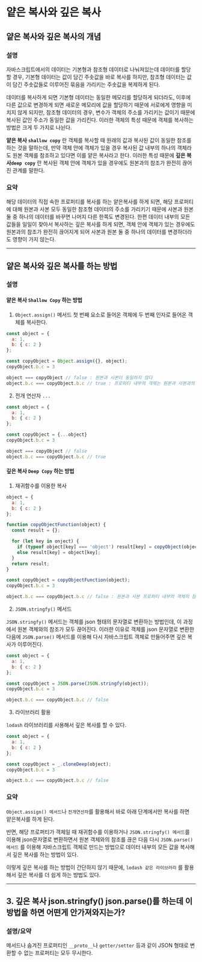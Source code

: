 # 얕은 복사와 깊은 복사

## 얕은 복사와 깊은 복사의 개념

### 설명

자바스크립트에서의 데이터는 기본형과 참조형 데이터로 나눠져있는데 데이터를 할당할 경우, 기본형 데이터는 값이 담긴 주솟값을 바로 복사를 하지만, 참조형 데이터는 값이 담긴 주솟값들로 이루어진 묶음을 가리키는 주솟값을 복제하게 된다.

데이터를 복사하게 되면 기본형 데이터는 동일한 메모리를 할당하게 되더라도, 이후에 다른 값으로 변경하게 되면 새로운 메모리에 값을 할당하기 때문에 서로에게 영향을 미치지 않게 되지만, 참조형 데이터의 경우, 변수가 객체의 주소를 가리키는 값이기 때문에 복사된 값인 주소가 동일한 값을 가리킨다. 이러한 객체의 특성 때문에 객체를 복사하는 방법은 크게 두 가지로 나뉜다.

**얕은 복사 `shallow copy`** 란 객체를 복사할 때 원래의 값과 복사된 값이 동일한 참조를 하는 것을 말하는데,
만약 객체 안에 객체가 있을 경우 복사된 값 내부의 하나의 객체라도 원본 객체를 참조하고 있다면 이를 얕은 복사라고 한다.
이러한 특성 때문에 
**깊은 복사`deep copy`** 란 복사된 객체 안에 객체가 있을 경우에도 원본과의 참조가 완전히 끊어진 관계를 말한다.

### 요약

해당 데이터의 직접 속한 프로퍼티를 복사를 하는 얕은복사를 하게 되면, 해당 프로퍼티에 대해 원본과 사본 모두 동일한 참조형 데이터의 주소를 가리키기 때문에 사본과 원본 둘 중 하나의 데이터를 바꾸면 나머지 다른 한쪽도 변경된다.
한편 데이터 내부의 모든 값들을 일일이 찾아서 복사하는 깊은 복사를 하게 되면, 객체 안에 객체가 있는 경우에도 원본과의 참조가 완전히 끊어지게 되어 사본과 원본 둘 중 하나의 데이터를 변경하더라도 영향이 가지 않는다.

---

## 얕은 복사와 깊은 복사를 하는 방법

### 설명

#### 얕은 복사 `Shallow Copy` 하는 방법

1. `Object.assign()` 메서드
첫 번째 요소로 들어온 객체에 두 번째 인자로 들어온 객체를 복사한다.

```javascript
const object = {
  a: 1,
  b: { c: 2 }
};

const copyObject = Object.assign({}, object);
copyObject.b.c = 3

object === copyObject // false : 원본과 사본이 동일하지 않다
object.b.c === copyObject.b.c // true : 프로퍼티 내부의 객체는 원본과 사본과의 참조가 끊기지 않았다
```

2. 전개 연산자 `...`

```javascript
const object = {
  a: 1,
  b: { c: 2 }
};

const copyObject = {...object}
copyObject.b.c = 3

object === copyObject // false 
object.b.c === copyObject.b.c // true
```
#### 깊은 복사 `Deep Copy` 하는 방법

1. 재귀함수를 이용한 복사

```javascript
object = {
  a: 1,
  b: { c: 2 }
};

function copyObjectFunction(object) {
  const result = {};

  for (let key in onject) {
    if (typeof object[key] === 'object') result[key] = copyObject(object[key]);
    else result[key] = object[key];
  }
  return result;
}

const copyObject = copyObjectFunction(object);
copyObject.b.c = 3

object.b.c === copyObject.b.c // false : 원본과 사본 프로퍼티 내부의 객체의 참조가 끊어졌다
```

2. `JSON.stringfy()` 메서드

`JSON.stringfy()` 메서드는 객체를 json 형태의 문자열로 변환하는 방법인데, 이 과정에서 원본 객체와의 참조가 모두 끊어진다.
이러한 이유로 객체를 json 문자열로 변환한 다음에 `JSON.parse()` 메서드를 이용해 다시 자바스크립트 객체로 만들어주면 깊은 복사가 이루어진다.

```javascript
const object = {
  a: 1,
  b: { c: 2 }
};

const copyObject = JSON.parse(JSON.stringfy(object));
copyObject.b.c = 3

object.b.c === copyObject.b.c // false
```

3. 라이브러리 활용

`lodash` 라이브러리를 사용해서 깊은 복사를 할 수 있다.

```javascript
const object = {
  a: 1,
  b: { c: 2 }
};

const copyObject = _.cloneDeep(object);
copyObject.b.c = 3

object.b.c === copyObject.b.c // false
```

### 요약

`Object.assign() 메서드`나 `전개연산자`를 활용해서 바로 아래 단계에서만 복사를 하면 얕은복사를 하게 된다.

반면, 해당 프로퍼티가 객체일 때 재귀함수를 이용하거나 `JSON.stringfy() 메서드`를 이용해 json문자열로 변환하면서 원본 객체와의 참조를 끊은 다음 다시 `JSON.parse() 메서드` 를 이용해 자바스크립트 객체로 만드는 방법으로 데이터 내부의 모든 값을 복사해서 깊은 복사를 하는 방법이 있다.

이렇게 깊은 복사를 하는 방법이 간단하지 않기 때문에, `lodash 같은 라이브러리` 를 활용해서 깊은 복사를 더 쉽게 하는 방법도 있다.

---

## 3. 깊은 복사 json.stringfy() json.parse()를 하는데 이 방법을 하면 어떤게 안가져와지는가?

### 설명/요약

메서드나 숨겨진 프로퍼티인 `__proto__`나 `getter/setter` 등과 같이 JSON 형태로 변환할 수 없는 프로퍼티는 모두 무시한다.